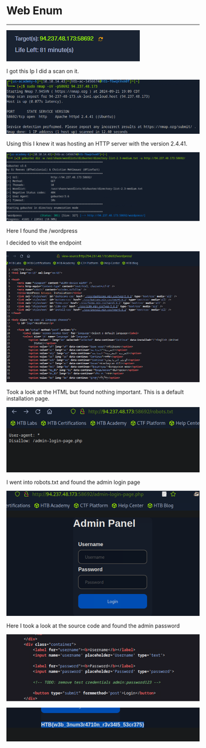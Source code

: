 # Web Enum

---

![image.png](Web%20Enum%2010924f42a85b80709103f9b2a01d47b4/image.png)

I got this Ip I did a scan on it.

![image.png](Web%20Enum%2010924f42a85b80709103f9b2a01d47b4/image%201.png)

Using this I knew it was hosting an HTTP server with the version  2.4.41.

![image.png](Web%20Enum%2010924f42a85b80709103f9b2a01d47b4/image%202.png)

Here I found the /wordpress

I decided to visit the endpoint

![image.png](Web%20Enum%2010924f42a85b80709103f9b2a01d47b4/image%203.png)

Took a look at the HTML but found nothing important. This is a default installation page.

![image.png](Web%20Enum%2010924f42a85b80709103f9b2a01d47b4/image%204.png)

I went into robots.txt and found the admin login page

![image.png](Web%20Enum%2010924f42a85b80709103f9b2a01d47b4/image%205.png)

Here I took a look at the source code and found the admin password

![image.png](Web%20Enum%2010924f42a85b80709103f9b2a01d47b4/image%206.png)

![image.png](Web%20Enum%2010924f42a85b80709103f9b2a01d47b4/image%207.png)